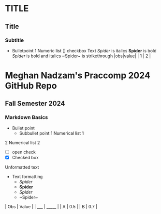 # TITLE
## Title
### Subtitle
- Bulletpoint
1 Numeric list
[] checkbox
Text
_Spider_ is italics
__Spider__ is bold
_*Spider*_ is bold and italics
~Spider~ is strikethrough
|obs|value|
| 1 | 2   |

# Meghan Nadzam's Praccomp 2024 GitHub Repo
## Fall Semester 2024
### Markdown Basics

- Bullet point
	- Subbullet point
1 Numerical list 1

2 Numerical list 2

- [ ] open check
- [x] Checked box

Unformatted text
- Text formatting
	- _Spider_
	- __Spider__
	- _*Spider*_
	- ~Spider~

| Obs | Value |
| ___ | _____ |
| A   | 0.5   |
| B   | 0.7   |
